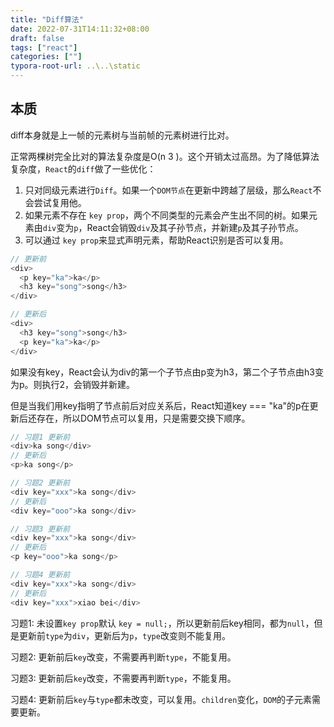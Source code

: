 ```yaml
---
title: "Diff算法"
date: 2022-07-31T14:11:32+08:00
draft: false
tags: ["react"]
categories: [""]
typora-root-url: ..\..\static
---
```


## 本质

diff本身就是上一帧的元素树与当前帧的元素树进行比对。

正常两棵树完全比对的算法复杂度是O(n 3 )。这个开销太过高昂。为了降低算法复杂度，`React`的`diff`做了一些优化：

1. 只对同级元素进行`Diff`。如果一个`DOM节点`在更新中跨越了层级，那么`React`不会尝试复用他。
2. 如果元素不存在 `key prop`，两个不同类型的元素会产生出不同的树。如果元素由`div`变为`p`，React会销毁`div`及其子孙节点，并新建`p`及其子孙节点。
3. 可以通过 `key prop`来显式声明元素，帮助React识别是否可以复用。

```javascript
// 更新前
<div>
  <p key="ka">ka</p>
  <h3 key="song">song</h3>
</div>

// 更新后
<div>
  <h3 key="song">song</h3>
  <p key="ka">ka</p>
</div>

```

如果没有key，React会认为div的第一个子节点由p变为h3，第二个子节点由h3变为p。则执行2，会销毁并新建。

但是当我们用key指明了节点前后对应关系后，React知道key === "ka"的p在更新后还存在，所以DOM节点可以复用，只是需要交换下顺序。



```javascript
// 习题1 更新前
<div>ka song</div>
// 更新后
<p>ka song</p>

// 习题2 更新前
<div key="xxx">ka song</div>
// 更新后
<div key="ooo">ka song</div>

// 习题3 更新前
<div key="xxx">ka song</div>
// 更新后
<p key="ooo">ka song</p>

// 习题4 更新前
<div key="xxx">ka song</div>
// 更新后
<div key="xxx">xiao bei</div>

```

习题1: 未设置`key prop`默认 `key = null;`，所以更新前后key相同，都为`null`，但是更新前`type`为`div`，更新后为`p`，`type`改变则不能复用。

习题2: 更新前后`key`改变，不需要再判断`type`，不能复用。

习题3: 更新前后`key`改变，不需要再判断`type`，不能复用。

习题4: 更新前后`key`与`type`都未改变，可以复用。`children`变化，`DOM`的子元素需要更新。